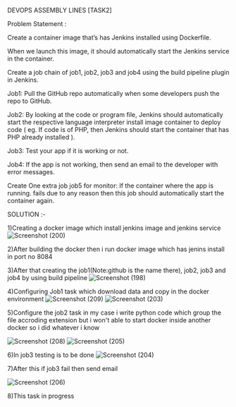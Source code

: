DEVOPS ASSEMBLY LINES [TASK2]

Problem Statement :

Create a container image that’s has Jenkins installed using Dockerfile.

When we launch this image, it should automatically start the Jenkins service in the container.

Create a job chain of job1, job2, job3 and job4 using the build pipeline plugin in Jenkins.

Job1: Pull the GitHub repo automatically when some developers push the repo to GitHub.

Job2: By looking at the code or program file, Jenkins should automatically start the respective language interpreter install image container to deploy code ( eg. If code is of PHP, then Jenkins should start the container that has PHP already installed ).

Job3: Test your app if it is working or not.

Job4: If the app is not working, then send an email to the developer with error messages.

Create One extra job job5 for monitor: If the container where the app is running. fails due to any reason then this job should automatically start the container again.

SOLUTION :-

1)Creating a docker image which install jenkins image and jenkins service
![Screenshot (200)](https://user-images.githubusercontent.com/60460914/81862994-278f1200-9588-11ea-9ddd-8cba6625e605.png)


2)After building the docker then i run docker image which has jenins install in port no 8084



3)After that creating the job1(Note:github is the name there), job2, job3 and job4 by using build pipeline 
![Screenshot (198)](https://user-images.githubusercontent.com/60460914/81863013-2fe74d00-9588-11ea-9370-11157746950f.png)

4)Configuring Job1 task which download data and copy in the docker environment 
![Screenshot (209)](https://user-images.githubusercontent.com/60460914/81863472-e9462280-9588-11ea-896e-66621dc7287d.png)
![Screenshot (203)](https://user-images.githubusercontent.com/60460914/81863168-66bd6300-9588-11ea-8a3e-7de0424c01c3.png)



5)Configure the job2 task in my case i write python code which group the file accroding extension but i won't able to start docker inside another docker so i did whatever i know

![Screenshot (208)](https://user-images.githubusercontent.com/60460914/81863265-8f455d00-9588-11ea-8b52-5009a01ba837.png)
![Screenshot (205)](https://user-images.githubusercontent.com/60460914/81863273-93717a80-9588-11ea-82de-37feed6d6c82.png)


6)In job3 testing is to be done 
![Screenshot (204)](https://user-images.githubusercontent.com/60460914/81863307-9ff5d300-9588-11ea-9a86-e64c6181281b.png)

7)After this if job3 fail then send email

![Screenshot (206)](https://user-images.githubusercontent.com/60460914/81863314-a2582d00-9588-11ea-9934-91ab8f1a84b9.png)

8)This task in progress
